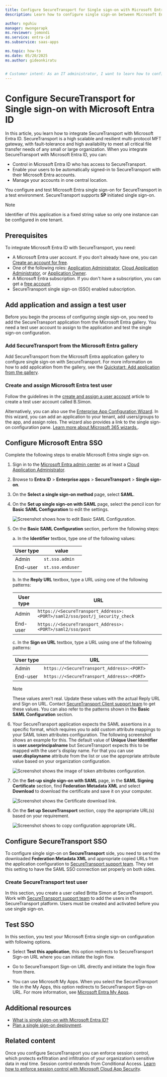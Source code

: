 ```yaml
---
title: Configure SecureTransport for Single sign-on with Microsoft Entra ID
description: Learn how to configure single sign-on between Microsoft Entra ID and SecureTransport.

author: nguhiu
manager: mwongerapk
ms.reviewer: jomondi
ms.service: entra-id
ms.subservice: saas-apps

ms.topic: how-to
ms.date: 05/20/2025
ms.author: gideonkiratu


# Customer intent: As an IT administrator, I want to learn how to configure single sign-on between Microsoft Entra ID and SecureTransport so that I can control who has access to SecureTransport, enable automatic sign-in with Microsoft Entra accounts, and manage my accounts in one central location.
---
```


# Configure SecureTransport for Single sign-on with Microsoft Entra ID

In this article, you learn how to integrate SecureTransport with Microsoft Entra ID. SecureTransport is a high scalable and resilient multi-protocol MFT gateway, with fault-tolerance and high availability to meet all critical file transfer needs of any small or large organization. When you integrate SecureTransport with Microsoft Entra ID, you can:

* Control in Microsoft Entra ID who has access to SecureTransport.
* Enable your users to be automatically signed-in to SecureTransport with their Microsoft Entra accounts.
* Manage your accounts in one central location.

You configure and test Microsoft Entra single sign-on for SecureTransport in a test environment. SecureTransport supports **SP** initiated single sign-on.

> [!NOTE]
> Identifier of this application is a fixed string value so only one instance can be configured in one tenant.

## Prerequisites

To integrate Microsoft Entra ID with SecureTransport, you need:

* A Microsoft Entra user account. If you don't already have one, you can [Create an account for free](https://azure.microsoft.com/free/?WT.mc_id=A261C142F).
* One of the following roles: [Application Administrator](/entra/identity/role-based-access-control/permissions-reference#application-administrator), [Cloud Application Administrator](/entra/identity/role-based-access-control/permissions-reference#cloud-application-administrator), or [Application Owner](/entra/fundamentals/users-default-permissions#owned-enterprise-applications).
* A Microsoft Entra subscription. If you don't have a subscription, you can get a [free account](https://azure.microsoft.com/free/).
* SecureTransport single sign-on (SSO) enabled subscription.

## Add application and assign a test user

Before you begin the process of configuring single sign-on, you need to add the SecureTransport application from the Microsoft Entra gallery. You need a test user account to assign to the application and test the single sign-on configuration.

<a name='add-securetransport-from-the-azure-ad-gallery'></a>

### Add SecureTransport from the Microsoft Entra gallery

Add SecureTransport from the Microsoft Entra application gallery to configure single sign-on with SecureTransport. For more information on how to add application from the gallery, see the [Quickstart: Add application from the gallery](~/identity/enterprise-apps/add-application-portal.md).

<a name='create-and-assign-azure-ad-test-user'></a>

### Create and assign Microsoft Entra test user

Follow the guidelines in the [create and assign a user account](~/identity/enterprise-apps/add-application-portal-assign-users.md) article to create a test user account called B.Simon.

Alternatively, you can also use the [Enterprise App Configuration Wizard](https://portal.office.com/AdminPortal/home?Q=Docs#/azureadappintegration). In this wizard, you can add an application to your tenant, add users/groups to the app, and assign roles. The wizard also provides a link to the single sign-on configuration pane. [Learn more about Microsoft 365 wizards.](/microsoft-365/admin/misc/azure-ad-setup-guides). 

<a name='configure-azure-ad-sso'></a>

## Configure Microsoft Entra SSO

Complete the following steps to enable Microsoft Entra single sign-on.

1. Sign in to the [Microsoft Entra admin center](https://entra.microsoft.com) as at least a [Cloud Application Administrator](~/identity/role-based-access-control/permissions-reference.md#cloud-application-administrator).
1. Browse to **Entra ID** > **Enterprise apps** > **SecureTransport** > **Single sign-on**.
1. On the **Select a single sign-on method** page, select **SAML**.
1. On the **Set up single sign-on with SAML** page, select the pencil icon for **Basic SAML Configuration** to edit the settings.

   ![Screenshot shows how to edit Basic SAML Configuration.](common/edit-urls.png "Basic Configuration")

1. On the **Basic SAML Configuration** section, perform the following steps:

    a. In the **Identifier** textbox, type one of the following values:

    | User type | value |
    |----------|----------|
    | Admin | `st.sso.admin`|
    | End-user | `st.sso.enduser` |

    b. In the **Reply URL** textbox, type a URL using one of the following patterns:

    | User type | URL |
    |----------|----------|
    | Admin | `https://<SecureTransport_Address>:<PORT>/saml2/sso/post/j_security_check`|
    | End-user | `https://<SecureTransport_Address>:<PORT>/saml2/sso/post` |

    c. In the **Sign on URL** textbox, type a URL using one of the following patterns:

    | User type | URL |
    |----------|----------|
    | Admin | `https://<SecureTransport_Address>:<PORT>` |
    | End-user | `https://<SecureTransport_Address>:<PORT>` |
    
    > [!NOTE]
    > These values aren't real. Update these values with the actual Reply URL and Sign on URL. Contact [SecureTransport Client support team](mailto:support@axway.com) to get these values. You can also refer to the patterns shown in the **Basic SAML Configuration** section.

1. Your SecureTransport application expects the SAML assertions in a specific format, which requires you to add custom attribute mappings to your SAML token attributes configuration. The following screenshot shows an example for this. The default value of **Unique User Identifier** is **user.userprincipalname** but SecureTransport expects this to be mapped with the user's display name. For that you can use **user.displayname** attribute from the list or use the appropriate attribute value based on your organization configuration.

	![Screenshot shows the image of token attributes configuration.](common/default-attributes.png "Image")

1. On the **Set-up single sign-on with SAML** page, in the **SAML Signing Certificate** section,  find **Federation Metadata XML** and select **Download** to download the certificate and save it on your computer.

    ![Screenshot shows the Certificate download link.](common/metadataxml.png "Certificate")

1. On the **Set up SecureTransport** section, copy the appropriate URL(s) based on your requirement.

	![Screenshot shows to copy configuration appropriate URL.](common/copy-configuration-urls.png "Metadata")

## Configure SecureTransport SSO

To configure single sign-on on **SecureTransport** side, you need to send the downloaded **Federation Metadata XML** and appropriate copied URLs from the application configuration to [SecureTransport support team](mailto:support@axway.com). They set this setting to have the SAML SSO connection set properly on both sides.

### Create SecureTransport test user

In this section, you create a user called Britta Simon at SecureTransport. Work with [SecureTransport support team](mailto:support@axway.com) to add the users in the SecureTransport platform. Users must be created and activated before you use single sign-on.

## Test SSO 

In this section, you test your Microsoft Entra single sign-on configuration with following options. 

* Select **Test this application**, this option redirects to SecureTransport Sign-on URL where you can initiate the login flow. 

* Go to SecureTransport Sign-on URL directly and initiate the login flow from there.

* You can use Microsoft My Apps. When you select the SecureTransport tile in the My Apps, this option redirects to SecureTransport Sign-on URL. For more information, see [Microsoft Entra My Apps](/azure/active-directory/manage-apps/end-user-experiences#azure-ad-my-apps).

## Additional resources

* [What is single sign-on with Microsoft Entra ID?](~/identity/enterprise-apps/what-is-single-sign-on.md)
* [Plan a single sign-on deployment](~/identity/enterprise-apps/plan-sso-deployment.md).

## Related content

Once you configure SecureTransport you can enforce session control, which protects exfiltration and infiltration of your organization’s sensitive data in real time. Session control extends from Conditional Access. [Learn how to enforce session control with Microsoft Cloud App Security](/cloud-app-security/proxy-deployment-aad).
